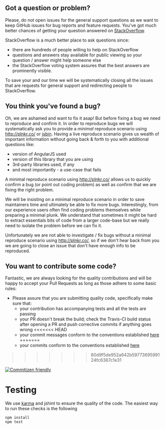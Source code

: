 ## Got a question or problem?

Please, do not open issues for the general support questions as we want to keep GitHub issues for bug reports and feature requests. You've got much better chances of getting your question answered on [StackOverflow](http://stackoverflow.com/).

StackOverflow is a much better place to ask questions since:
* there are hundreds of people willing to help on StackOverflow
* questions and answers stay available for public viewing so your question / answer might help someone else
* the StackOverflow voting system assures that the best answers are prominently visible.

To save your and our time we will be systematically closing all the issues that are requests for general support and redirecting people to StackOverflow.

## You think you've found a bug?

Oh, we are ashamed and want to fix it asap! But before fixing a bug we need to reproduce and confirm it. In order to reproduce bugs we will systematically ask you to provide a _minimal_ reproduce scenario using http://plnkr.co/ or [jsbin](http://jsbin.com). Having a live reproduce scenario gives us wealth of important information without going back & forth to you with additional questions like:
* version of AngularJS used
* version of this library that you are using
* 3rd-party libraries used, if any
* and most importantly - a use-case that fails

A minimal reproduce scenario using http://plnkr.co/ allows us to quickly confirm a bug (or point out coding problem) as well as confirm that we are fixing the right problem.

We will be insisting on a minimal reproduce scenario in order to save maintainers time and ultimately be able to fix more bugs. Interestingly, from our experience users often find coding problems themselves while preparing a minimal plunk. We understand that sometimes it might be hard to extract essentials bits of code from a larger code-base but we really need to isolate the problem before we can fix it.

Unfortunately we are not able to investigate / fix bugs without a minimal reproduce scenario using http://plnkr.co/, so if we don't hear back from you we are going to close an issue that don't have enough info to be reproduced.

## You want to contribute some code?

Fantastic, we are always looking for the quality contributions and will be happy to accept your Pull Requests as long as those adhere to some basic rules:

* Please assure that you are submitting quality code, specifically make sure that:
  * your contribution has accompanying tests and all the tests are passing
  * your PR doesn't break the build; check the Travis-CI build status after opening a PR and push corrective commits if anything goes wrong
<<<<<<< HEAD
  * your commit messages conform to the conventions established [here](https://github.com/angular/angular.js/blob/master/CONTRIBUTING.md#commit)
=======
  * your commits conform to the conventions established [here](https://github.com/ajoslin/conventional-changelog/blob/master/conventions/angular.md)
>>>>>>> 80d9f5de952a642b5977369599124fc6387c1e31

  [![Commitizen friendly](https://img.shields.io/badge/commitizen-friendly-brightgreen.svg)](http://commitizen.github.io/cz-cli/)

# Testing

We use [karma](http://karma-runner.github.io/) and jshint to ensure the quality of the code.  The easiest way to run these checks is the following

    npm install
    npm test
